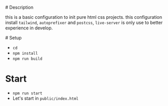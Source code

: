 # Description

this is a basic configuration to init pure html css projects. this configuration install `tailwind`, `autoprefixer` and `postcss`, `live-server` is only use to better experience in develop.

# Setup

* `cd`
* `npm install`
* `npm run build`

# Start

* `npm run start`
* Let's start in `public/index.html`

